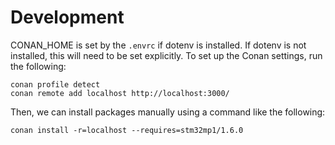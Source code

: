 # Development

CONAN_HOME is set by the `.envrc` if dotenv is installed. If dotenv is not
installed, this will need to be set explicitly. To set up the Conan settings,
run the following:

```shell-session
conan profile detect
conan remote add localhost http://localhost:3000/
```

Then, we can install packages manually using a command like the following:

```
conan install -r=localhost --requires=stm32mp1/1.6.0
```
